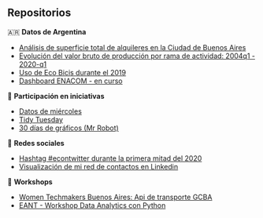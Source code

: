 ## Repositorios

🇦🇷 **Datos de Argentina**
- [Análisis de superficie total de alquileres en la Ciudad de Buenos Aires](https://github.com/karbartolome/datos_argentina/tree/master/R) 
- [Evolución del valor bruto de producción por rama de actividad: 2004q1 - 2020-q1](https://github.com/karbartolome/datos_argentina/blob/master/R/valor_bruto_produccion.R)
- [Uso de Eco Bicis durante el 2019](https://github.com/karbartolome/datos_argentina/blob/master/R/ecobicis-calendarplot.R)
- [Dashboard ENACOM - en curso](https://github.com/karbartolome/enacom)


🌱 **Participación en iniciativas**
- [Datos de miércoles](https://github.com/karbartolome/datosdemiercoles)
- [Tidy Tuesday](https://github.com/karbartolome/tidytuesday)
- [30 días de gráficos (Mr Robot)](https://github.com/karbartolome/30diasdemrrobot)


👥 **Redes sociales**
- [Hashtag #econtwitter durante la primera mitad del 2020](https://github.com/karbartolome/twitter)
- [Visualización de mi red de contactos en Linkedin](https://github.com/karbartolome/linkedin-network) 


🏫 **Workshops** 
- [Women Techmakers Buenos Aires: Api de transporte GCBA](https://github.com/karbartolome/workshop_api_transporte_mapas)
- [EANT - Workshop Data Analytics con Python](https://github.com/karbartolome/Workshop-Eant-Data-Analytics-Python)
